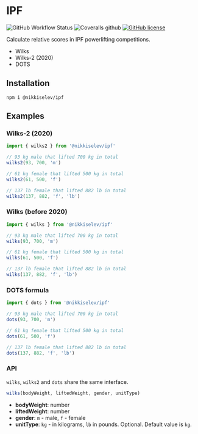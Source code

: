 # IPF


 ![GitHub Workflow Status](https://img.shields.io/github/workflow/status/nikkiselev/ipf/Node.js%20CI?style=flat-square) 
![Coveralls github](https://img.shields.io/coveralls/github/nikkiselev/ipf?style=flat-square)
 [![GitHub license](https://img.shields.io/github/license/nikkiselev/ipf?style=flat-square)](https://github.com/nikkiselev/ipf/blob/master/LICENSE)




Calculate relative scores in IPF powerlifting competitions.

- Wilks
- Wilks-2 (2020)
- DOTS

## Installation
````shell
npm i @nikkiselev/ipf
````
## Examples

### Wilks-2 (2020)

```typescript
import { wilks2 } from '@nikkiselev/ipf'

// 93 kg male that lifted 700 kg in total
wilks2(93, 700, 'm')

// 61 kg female that lifted 500 kg in total
wilks2(61, 500, 'f')

// 137 lb female that lifted 882 lb in total
wilks2(137, 882, 'f', 'lb')
```

### Wilks (before 2020)

```typescript
import { wilks } from '@nikkiselev/ipf'

// 93 kg male that lifted 700 kg in total
wilks(93, 700, 'm')

// 61 kg female that lifted 500 kg in total
wilks(61, 500, 'f')

// 137 lb female that lifted 882 lb in total
wilks(137, 882, 'f', 'lb')
```

### DOTS formula

```typescript
import { dots } from '@nikkiselev/ipf'

// 93 kg male that lifted 700 kg in total
dots(93, 700, 'm')

// 61 kg female that lifted 500 kg in total
dots(61, 500, 'f')

// 137 lb female that lifted 882 lb in total
dots(137, 882, 'f', 'lb')
```

### API

`wilks`, `wilks2` and `dots` share the same interface.

```typescript
wilks(bodyWeight, liftedWeight, gender, unitType)
```

- **bodyWeight**: number
- **liftedWeight**: number
- **gender**: `m` - male, `f` - female
- **unitType**: `kg` - in kilograms, `lb` in pounds. Optional. Default value is `kg`.




